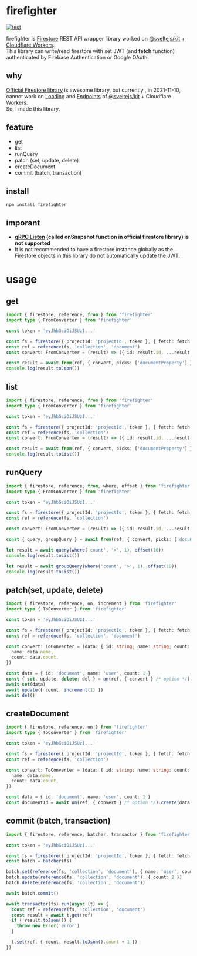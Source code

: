 # firefighter
[![test](https://github.com/koheing/firefighter/actions/workflows/ci.yml/badge.svg)](https://github.com/koheing/firefighter/actions/workflows/ci.yml)

firefighter is [Firestore](https://firebase.google.com/docs/firestore) REST API wrapper library worked on [@sveltejs/kit](https://kit.svelte.dev/docs) + [Cloudflare Workers](https://workers.cloudflare.com/).  
This library can write/read firestore with set JWT (and **fetch** function) authenticated by Firebase Authentication or Google OAuth.

## why

[Official Firestore library](https://github.com/firebase/firebase-js-sdk) is awesome library, but currently , in 2021-11-10, cannot work on [Loading](https://kit.svelte.dev/docs#loading) and [Endpoints](https://kit.svelte.dev/docs#routing-endpoints) of [@sveltejs/kit](https://kit.svelte.dev/docs) + Cloudflare Workers.  
So, I made this library.

## feature

- get
- list
- runQuery
- patch (set, update, delete)
- createDocument
- commit (batch, transaction)

## install

```
npm install firefighter
```

## imporant

- **[gRPC Listen](https://cloud.google.com/firestore/docs/reference/rpc/google.firestore.v1#google.firestore.v1.ListenRequest) (called onSnapshot function in official firestore library) is not supported**
- It is not recommended to have a firestore instance globally as the Firestore objects in this library do not automatically update the JWT.

# usage

## get

```typescript
import { firestore, reference, from } from 'firefighter'
import type { FromConverter } from 'firefighter'

const token = 'eyJhbGciOiJSUzI...'

const fs = firestore({ projectId: 'projectId', token }, { fetch: fetch } /* option */)
const ref = reference(fs, 'collection', 'document')
const convert: FromConverter = (result) => ({ id: result.id, ...result.toJson() })

const result = await from(ref, { convert, picks: ['documentProperty'] } /* option */).find()
console.log(result.toJson())
```

## list

```typescript
import { firestore, reference, from } from 'firefighter'
import type { FromConverter } from 'firefighter'

const token = 'eyJhbGciOiJSUzI...'

const fs = firestore({ projectId: 'projectId', token }, { fetch: fetch } /* option */)
const ref = reference(fs, 'collection')
const convert: FromConverter = (result) => ({ id: result.id, ...result.toJson() })

const result = await from(ref, { convert, picks: ['documentProperty'] } /* option */).findAll()
console.log(result.toList())
```

## runQuery

```typescript
import { firestore, reference, from, where, offset } from 'firefighter'
import type { FromConverter } from 'firefighter'

const token = 'eyJhbGciOiJSUzI...'

const fs = firestore({ projectId: 'projectId', token }, { fetch: fetch } /* option */)
const ref = reference(fs, 'collection')

const convert: FromConverter = (result) => ({ id: result.id, ...result.toJson() })

const { query, groupQuery } = await from(ref, { convert, picks: ['documentProperty'] } /* option */)

let result = await query(where('count', '>', 1), offset(10))
console.log(result.toList())

let result = await groupQuery(where('count', '>', 1), offset(10))
console.log(result.toList())
```

## patch(set, update, delete)

```typescript
import { firestore, reference, on, increment } from 'firefighter'
import type { ToConverter } from 'firefighter'

const token = 'eyJhbGciOiJSUzI...'

const fs = firestore({ projectId: 'projectId', token }, { fetch: fetch } /* option */)
const ref = reference(fs, 'collection', 'document')

const convert: ToConverter = (data: { id: string; name: string; count: number }) => ({
  name: data.name,
  count: data.count,
})

const data = { id: 'document', name: 'user', count: 1 }
const { set, update, delete: del } = on(ref, { convert } /* option */)
await set(data)
await update({ count: increment(1) })
await del()
```

## createDocument

```typescript
import { firestore, reference, on } from 'firefighter'
import type { ToConverter } from 'firefighter'

const token = 'eyJhbGciOiJSUzI...'

const fs = firestore({ projectId: 'projectId', token }, { fetch: fetch } /* option */)
const ref = reference(fs, 'collection')

const convert: ToConverter = (data: { id: string; name: string; count: number }) => ({
  name: data.name,
  count: data.count,
})

const data = { id: 'document', name: 'user', count: 1 }
const documentId = await on(ref, { convert } /* option */).create(data)
```

## commit (batch, transaction)

```typescript
import { firestore, reference, batcher, transactor } from 'firefighter'

const token = 'eyJhbGciOiJSUzI...'

const fs = firestore({ projectId: 'projectId', token }, { fetch: fetch } /* option */)
const batch = batcher(fs)

batch.set(reference(fs, 'collection', 'document'), { name: 'user', count: 1 })
batch.update(reference(fs, 'collection', 'document'), { count: 2 })
batch.delete(reference(fs, 'collection', 'document'))

await batch.commit()

await transactor(fs).run(async (t) => {
  const ref = reference(fs, 'collection', 'document')
  const result = await t.get(ref)
  if (!result.toJson()) {
    throw new Error('error')
  }

  t.set(ref, { count: result.toJson().count + 1 })
})
```
